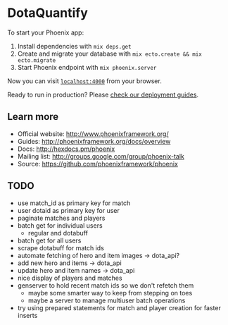# DotaQuantify

To start your Phoenix app:

  1. Install dependencies with `mix deps.get`
  2. Create and migrate your database with `mix ecto.create && mix ecto.migrate`
  3. Start Phoenix endpoint with `mix phoenix.server`

Now you can visit [`localhost:4000`](http://localhost:4000) from your browser.

Ready to run in production? Please [check our deployment guides](http://www.phoenixframework.org/docs/deployment).

## Learn more

  * Official website: http://www.phoenixframework.org/
  * Guides: http://phoenixframework.org/docs/overview
  * Docs: http://hexdocs.pm/phoenix
  * Mailing list: http://groups.google.com/group/phoenix-talk
  * Source: https://github.com/phoenixframework/phoenix

## TODO
- use match_id as primary key for match
- user dotaid as primary key for user
- paginate matches and players
- batch get for individual users
	- regular and dotabuff
- batch get for all users
- scrape dotabuff for match ids
- automate fetching of hero and item images -> dota_api?
- add new hero and items -> dota_api
- update hero and item names -> dota_api
- nice display of players and matches
- genserver to hold recent match ids so we don't refetch them
	- maybe some smarter way to keep from stepping on toes
	- maybe a server to manage multiuser batch operations
- try using prepared statements for match and player creation for faster inserts
